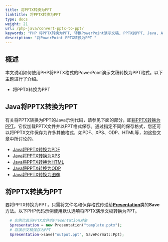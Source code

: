 ```yaml
---
title: 将PPTX转换为PPT
linktitle: 将PPTX转换为PPT
type: docs
weight: 21
url: /php-java/convert-pptx-to-ppt/
keywords: "PHP 将PPTX转换为PPT, 转换PowerPoint演示文稿, PPTX到PPT, Java, Aspose.Slides"
description: "将PowerPoint PPTX转换为PPT "
---
```


## **概述**

本文说明如何使用PHP将PPTX格式的PowerPoint演示文稿转换为PPT格式。以下主题进行了介绍。

- 将PPTX转换为PPT

## **Java将PPTX转换为PPT**

有关将PPTX转换为PPT的Java示例代码，请参见下面的部分，即[将PPTX转换为PPT](#convert-pptx-to-ppt)。它仅加载PPTX文件并以PPT格式保存。通过指定不同的保存格式，您还可以将PPTX文件保存为许多其他格式，如PDF、XPS、ODP、HTML等，如这些文章中所讨论的。

- [Java将PPTX转换为PDF](https://docs.aspose.com/slides/php-java/convert-powerpoint-to-pdf/)
- [Java将PPTX转换为XPS](https://docs.aspose.com/slides/php-java/convert-powerpoint-to-xps/)
- [Java将PPTX转换为HTML](https://docs.aspose.com/slides/php-java/convert-powerpoint-to-html/)
- [Java将PPTX转换为ODP](https://docs.aspose.com/slides/php-java/save-presentation/)
- [Java将PPTX转换为图像](https://docs.aspose.com/slides/php-java/convert-powerpoint-to-png/)

## **将PPTX转换为PPT**
要将PPTX转换为PPT，只需将文件名和保存格式传递给[**Presentation**](https://reference.aspose.com/slides/php-java/aspose.slides/Presentation)类的**Save**方法。以下PHP代码示例使用默认选项将PPTX演示文稿转换为PPT。

```php
  # 实例化表示PPTX文件的Presentation对象
  $presentation = new Presentation("template.pptx");
  # 将演示文稿保存为PPT
  $presentation->save("output.ppt", SaveFormat::Ppt);

```